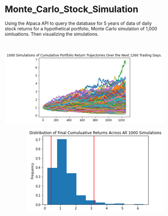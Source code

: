# Monte_Carlo_Stock_Simulation
Using the Alpaca API  to query the database for 5 years of data of daily stock returns for a hypothetical portfolio, Monte Carlo simulation of 1,000 simluations. Then visualizing the simulations.
<br>
<br>
<br>
<p align="left"><img src="Images/MC_fiveyear_sim_plot.png" /></p>
<p align="right"><img src="Images/MC_fiveyear_dist_plot.png"  /></p>
